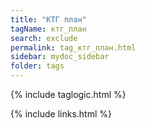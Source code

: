 ```yaml
---
title: "КТГ план"
tagName: ктг_план
search: exclude
permalink: tag_ктг_план.html
sidebar: mydoc_sidebar
folder: tags
---
```

{% include taglogic.html %}

{% include links.html %}
